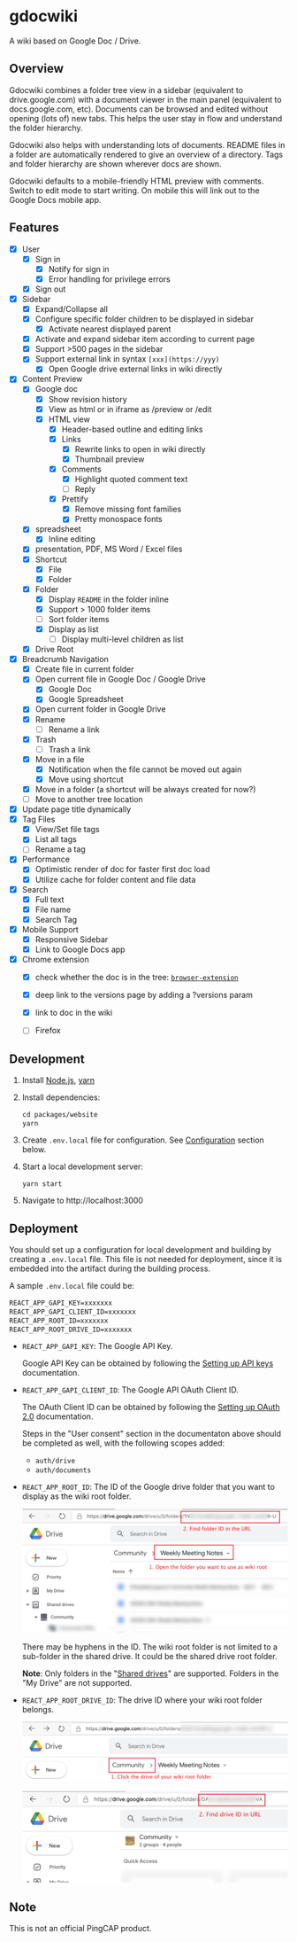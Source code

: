 # gdocwiki

A wiki based on Google Doc / Drive.

## Overview

Gdocwiki combines a folder tree view in a sidebar (equivalent to drive.google.com) with a document viewer in the main panel (equivalent to docs.google.com, etc). Documents can be browsed and edited without opening (lots of) new tabs. This helps the user stay in flow and understand the folder hierarchy.

Gdocwiki also helps with understanding lots of documents. README files in a folder are automatically rendered to give an overview of a directory. Tags and folder hierarchy are shown wherever docs are shown.

Gdocwiki defaults to a mobile-friendly HTML preview with comments. Switch to edit mode to start writing. On mobile this will link out to the Google Docs mobile app.

## Features

- [x] User
  - [x] Sign in
    - [x] Notify for sign in
    - [x] Error handling for privilege errors
  - [x] Sign out
- [x] Sidebar
  - [x] Expand/Collapse all
  - [x] Configure specific folder children to be displayed in sidebar
    - [x] Activate nearest displayed parent
  - [x] Activate and expand sidebar item according to current page
  - [x] Support >500 pages in the sidebar
  - [x] Support external link in syntax `[xxx](https://yyy)`
    - [x] Open Google drive external links in wiki directly
- [x] Content Preview
  - [x] Google doc
    - [x] Show revision history
    - [x] View as html or in iframe as /preview or /edit
    - [x] HTML view
      - [x] Header-based outline and editing links
      - [x] Links
        - [x] Rewrite links to open in wiki directly
        - [x] Thumbnail preview
      - [x] Comments
        - [x] Highlight quoted comment text
        - [ ] Reply
      - [x] Prettify
        - [x] Remove missing font families
        - [x] Pretty monospace fonts
  - [x] spreadsheet
    - [x] Inline editing
  - [x] presentation, PDF, MS Word / Excel files
  - [x] Shortcut
    - [x] File
    - [x] Folder
  - [x] Folder
    - [x] Display `README` in the folder inline
    - [x] Support > 1000 folder items
    - [ ] Sort folder items
    - [x] Display as list
      - [ ] Display multi-level children as list
  - [x] Drive Root
- [x] Breadcrumb Navigation
  - [x] Create file in current folder
  - [x] Open current file in Google Doc / Google Drive
    - [x] Google Doc
    - [x] Google Spreadsheet
  - [x] Open current folder in Google Drive
  - [x] Rename
    - [ ] Rename a link
  - [x] Trash
    - [ ] Trash a link
  - [x] Move in a file
    - [x] Notification when the file cannot be moved out again
    - [x] Move using shortcut
  - [x] Move in a folder (a shortcut will be always created for now?)
  - [ ] Move to another tree location
- [x] Update page title dynamically
- [x] Tag Files
  - [x] View/Set file tags
  - [x] List all tags
  - [ ] Rename a tag
- [x] Performance
  - [x] Optimistic render of doc for faster first doc load
  - [x] Utilize cache for folder content and file data
- [x] Search
  - [x] Full text
  - [x] File name
  - [x] Search Tag
- [x] Mobile Support
  - [x] Responsive Sidebar
  - [x] Link to Google Docs app
- [x] Chrome extension
  - [x] check whether the doc is in the tree: [`browser-extension`](./packages/browser-extension)
  - [x] deep link to the versions page by adding a ?versions param
  - [x] link to doc in the wiki
  - [ ] Firefox


## Development

1. Install [Node.js](https://nodejs.org/en/download/package-manager/), [yarn](https://classic.yarnpkg.com/en/docs/install)

2. Install dependencies:

   ```shell
   cd packages/website
   yarn
   ```

3. Create `.env.local` file for configuration. See [Configuration](#configuration) section below.

4. Start a local development server:

   ```shell
   yarn start
   ```

5. Navigate to http://localhost:3000

## Deployment

You should set up a configuration for local development and building by creating a `.env.local` file. This file is not needed for deployment, since it is embedded into the artifact during the building process.

A sample `.env.local` file could be:

```plain
REACT_APP_GAPI_KEY=xxxxxxx
REACT_APP_GAPI_CLIENT_ID=xxxxxxx
REACT_APP_ROOT_ID=xxxxxxx
REACT_APP_ROOT_DRIVE_ID=xxxxxxx
```

- `REACT_APP_GAPI_KEY`: The Google API Key.

  Google API Key can be obtained by following the [Setting up API keys](https://support.google.com/googleapi/answer/6158862) documentation.

- `REACT_APP_GAPI_CLIENT_ID`: The Google API OAuth Client ID.

  The OAuth Client ID can be obtained by following the [Setting up OAuth 2.0](https://support.google.com/googleapi/answer/6158849) documentation.

  Steps in the "User consent" section in the documentaton above should be completed as well, with the following scopes added:

  - `auth/drive`
  - `auth/documents`

- `REACT_APP_ROOT_ID`: The ID of the Google drive folder that you want to display as the wiki root folder.

  ![](etc/root_folder.png)

  There may be hyphens in the ID. The wiki root folder is not limited to a sub-folder in the shared drive. It could be the shared drive root folder.

  **Note**: Only folders in the "[Shared drives](https://support.google.com/a/users/answer/9310351)" are supported. Folders in the "My Drive" are not supported.

- `REACT_APP_ROOT_DRIVE_ID`: The drive ID where your wiki root folder belongs.

  ![](etc/root_drive_1.png)

  ![](etc/root_drive_2.png)


## Note

This is not an official PingCAP product.
